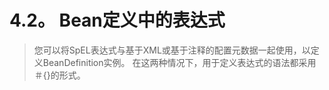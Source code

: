# 4.2。 Bean定义中的表达式 
> 您可以将SpEL表达式与基于XML或基于注释的配置元数据一起使用，以定义BeanDefinition实例。
> 在这两种情况下，用于定义表达式的语法都采用＃{<expression>}的形式。

